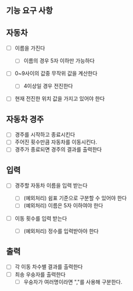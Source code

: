 ## 기능 요구 사항

## 자동차

- [ ] 이름을 가진다

  - [ ] 이름의 경우 5자 이하만 가능하다

- [ ] 0~9사이의 값중 무작위 값을 계산한다

  - [ ] 4이상일 경우 전진한다

- [ ] 현재 전진한 위치 값을 가지고 있어야 한다

## 자동차 경주

- [ ] 경주를 시작하고 종료시킨다
- [ ] 주어진 횟수만큼 자동차를 이동시킨다.
- [ ] 경주가 종료되면 경주의 결과를 출력한다

## 입력

- [ ] 경주할 자동차 이름을 입력 받는다

  - [ ] (예외처리) 쉼표 기준으로 구분할 수 있어야 한다
  - [ ] (예외처리) 이름은 5자 이하여야 한다

- [ ] 이동 횟수를 입력 받는다
  - [ ] (예외처리) 정수를 입력받아야 한다

## 출력

- [ ] 각 이동 차수별 결과를 출력한다
- [ ] 최송 우숭자를 출력한다
  - [ ] 우숭자가 여러명이라면 ","를 사용해 구분한다.
